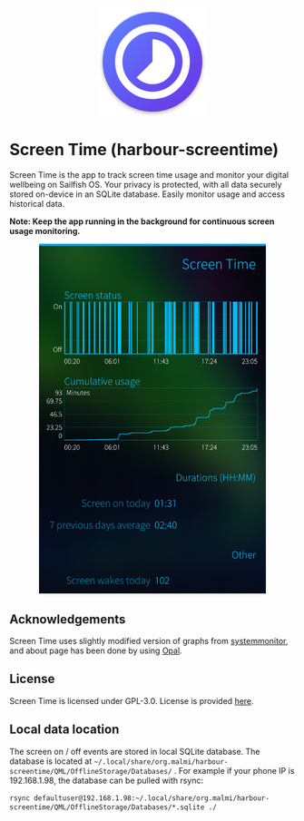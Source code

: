 
<p align="center">
  <img src="qml/screentime-icon.png?" />
</p>

# Screen Time (harbour-screentime)

Screen Time is the app to track screen time usage and monitor your digital wellbeing on Sailfish OS. Your privacy is protected, with all data securely stored on-device in an SQLite database. Easily monitor usage and access historical data.

**Note: Keep the app running in the background for continuous screen usage monitoring.**

<p align="center">
    <img src="screenshots/mainScreen.png?" width="400">
</p>

## Acknowledgements

Screen Time uses slightly modified version of graphs from [systemmonitor](https://github.com/custodian/harbour-systemmonitor), and about page has been done by using [Opal](https://github.com/Pretty-SFOS/opal-about).

## License

Screen Time is licensed under GPL-3.0. License is provided [here](LICENSE).


## Local data location

The screen on / off events are stored in local SQLite database. The database is located at `~/.local/share/org.malmi/harbour-screentime/QML/OfflineStorage/Databases/` . For example if your phone IP is 192.168.1.98, the database can be pulled with rsync:

```
rsync defaultuser@192.168.1.98:~/.local/share/org.malmi/harbour-screentime/QML/OfflineStorage/Databases/*.sqlite ./
```